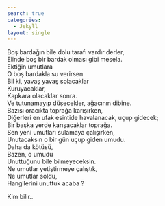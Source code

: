 ```yaml
---
search: true
categories: 
  - Jekyll
layout: single
---
```


Boş bardağın bile dolu tarafı vardır derler,<br>
Elinde boş bir bardak olması gibi mesela.<br>
Ektiğin umutlara<br>
O boş bardakla su verirsen<br>
Bil ki, yavaş yavaş solacaklar<br>
Kuruyacaklar,<br>
Kapkara olacaklar sonra.<br>
Ve tutunamayıp düşecekler, ağacının dibine.<br>
Bazısı oracıkta toprağa karışırken,<br>
Diğerleri en ufak esintide havalanacak, uçup gidecek;<br>
Bir başka yerde karışacaklar toprağa.<br>
Sen yeni umutları sulamaya çalışırken,<br>
Unutacaksın o bir gün uçup giden umudu.<br>
Daha da kötüsü,<br>
Bazen, o umudu<br>
Unuttuğunu bile bilmeyeceksin.<br>
Ne umutlar yetiştirmeye çalıştık,<br>
Ne umutlar soldu,<br>
Hangilerini unuttuk acaba ?<br>

Kim bilir..<br>
